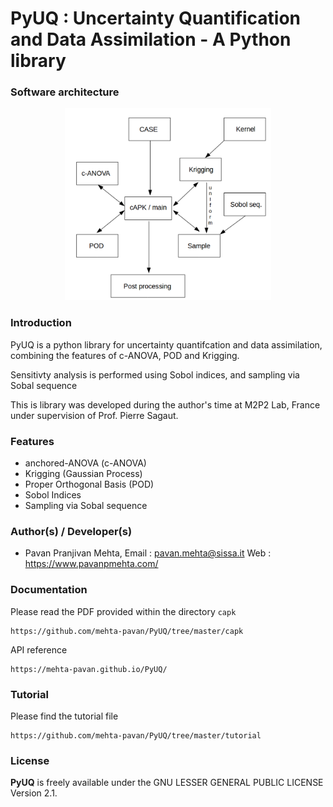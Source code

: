# PyUQ : Uncertainty Quantification and Data Assimilation - A Python library


### Software architecture

<p align="center">
  <a href="https://mehta-pavan.github.io/PyUQ/" target="_blank" >
    <img alt="PyUQ : Software architecture" src="./capk/capk_software_arch.png" width="330" />
  </a>
</p>

### Introduction

PyUQ is a python library for uncertainty quantifcation and data assimilation, combining the features of c-ANOVA, POD and Krigging. 

Sensitivty analysis is performed using Sobol indices, and sampling via Sobal sequence

This is library was developed during the author's time at M2P2 Lab, France under supervision of Prof. Pierre Sagaut.  

### Features

* anchored-ANOVA (c-ANOVA)
* Krigging (Gaussian Process)
* Proper Orthogonal Basis (POD)
* Sobol Indices
* Sampling via Sobal sequence



### Author(s) / Developer(s)

* Pavan Pranjivan Mehta, 
	  Email : pavan.mehta@sissa.it
	  Web : https://www.pavanpmehta.com/


### Documentation


Please read the PDF provided within the directory `capk`

```
https://github.com/mehta-pavan/PyUQ/tree/master/capk
```
API reference

```
https://mehta-pavan.github.io/PyUQ/
```

### Tutorial

Please find the tutorial file

```
https://github.com/mehta-pavan/PyUQ/tree/master/tutorial
```

### License
**PyUQ** is freely available under the GNU LESSER GENERAL PUBLIC LICENSE Version 2.1.
